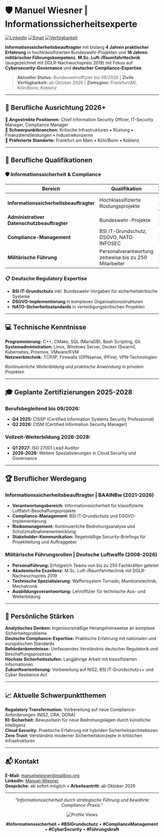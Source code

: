 # 🛡️ Manuel Wiesner | Informationssicherheitsexperte

[![LinkedIn](https://img.shields.io/badge/LinkedIn-Vernetzen-0077B5?style=flat-square&logo=linkedin&logoColor=white)](https://linkedin.com/in/manuel-wiesner)
[![Email](https://img.shields.io/badge/Email-Kontakt-D14836?style=flat-square&logo=gmail&logoColor=white)](mailto:manuelwiesner@mailbox.org)
[![Verfügbarkeit](https://img.shields.io/badge/Verfügbar_ab-Oktober_2026-28a745?style=flat-square&logo=calendar&logoColor=white)](#)

**Informationssicherheitsbeauftragter** mit bislang **4 Jahren praktischer Erfahrung** in hochklassifizierten Bundeswehr-Projekten und **16 Jahren militärischer Führungskompetenz**. **M.Sc. Luft-/Raumfahrttechnik** (ausgezeichnet mit DGLR-Nachwuchspreis 2019) mit Fokus auf **Cybersecurity-Governance** und **deutscher Compliance-Expertise**.

> **Aktueller Status:** Bundeswehroffizier bis 09/2026 | **Zivile Verfügbarkeit:** ab Oktober 2026 | **Zielregion:** Frankfurt(M), Köln/Bonn, Koblenz

---

## 🎯 Berufliche Ausrichtung 2026+

🔐 **Angestrebte Positionen:** Chief Information Security Officer, IT-Security Manager, Compliance Manager  
🏢 **Schwerpunktbranchen:** Kritische Infrastrukturen • Rüstung • Finanzdienstleistungen • Industriekonzerne  
📍 **Präferierte Standorte:** Frankfurt am Main • Köln/Bonn • Koblenz  

---

## 💼 Berufliche Qualifikationen

### 🛡️ **Informationssicherheit & Compliance**
| Bereich | Qualifikation | Zeitraum |
|---------|---------------|----------|
| **Informationssicherheitsbeauftragter** | Hochklassifizierte Rüstungsprojekte | 2021-2026 (5 Jahre) |
| **Administrativer Datenschutzbeauftragter** | Bundeswehr-Projekte | 2024-2026 |
| **Compliance-Management** | BSI IT-Grundschutz, DSGVO, NATO INFOSEC | 2021-2026 |
| **Militärische Führung** | Personalverantwortung zeitweise bis zu 250 Mitarbeiter | 2008-2026 |

### 📋 **Deutsche Regulatory Expertise**
- **BSI IT-Grundschutz** inkl. Bundeswehr-Vorgaben für sicherheitskritische Systeme
- **DSGVO-Implementierung** in komplexen Organisationsstrukturen  
- **NATO-Sicherheitsstandards** in verteidigungskritischen Projekten

---

## 💻 Technische Kenntnisse

**Programmierung:** C++, CMake, SQL (MariaDB), Bash Scripting, Git  
**Systemadministration:** Linux, Windows Server, Docker (Swarm), Kubernetes, Proxmox, VMware/KVM  
**Netzwerktechnik:** TCP/IP, Firewalls (OPNsense, IPFire), VPN-Technologien  

*Kontinuierliche Weiterbildung und praktische Anwendung in privaten Projekten*

---

## 🎓 Geplante Zertifizierungen 2025-2028

### **Berufsbegleitend bis 09/2026:**
- **Q4 2025:** CISSP (Certified Information Systems Security Professional)
- **Q2 2026:** CISM (Certified Information Security Manager)

### **Vollzeit-Weiterbildung 2026-2028:**
- **Q1 2027:** ISO 27001 Lead Auditor
- **2026-2028:** Weitere Spezialisierungen in Cloud Security und Governance

---

## 🏆 Beruflicher Werdegang

### **Informationssicherheitsbeauftragter** | BAAINBw (2021-2026)
- **Verantwortungsbereich:** Informationssicherheit für klassifizierte Luftfahrt-Beschaffungsprojekte
- **Compliance-Management:** BSI IT-Grundschutz und DSGVO-Implementierung
- **Risikomanagement:** Kontinuierliche Bedrohungsanalyse und Schutzmaßnahmenentwicklung
- **Stakeholder-Kommunikation:** Regelmäßige Security-Briefings für Projektleitung und Auftraggeber

### **Militärische Führungsrollen** | Deutsche Luftwaffe (2008-2026)
- **Personalführung:** Erfolgreich Teams von bis zu 250 Fachkräften geleitet
- **Akademische Exzellenz:** M.Sc. Luft-/Raumfahrttechnik mit DGLR-Nachwuchspreis 2019
- **Technische Spezialisierung:** Waffensystem Tornado, Munitionstechnik, Mechatronik
- **Ausbildungsverantwortung:** Lehroffizier für technische Aus- und Weiterbildung

---

## 🌟 Persönliche Stärken

**Analytisches Denken:** Ingenieursmäßige Herangehensweise an komplexe Sicherheitsprobleme  
**Deutsche Compliance-Expertise:** Praktische Erfahrung mit nationalen und europäischen Standards  
**Behördenkenntnisse:** Umfassendes Verständnis deutscher Regulatorik und Beschaffungsprozesse  
**Höchste Sicherheitsstufen:** Langjährige Arbeit mit klassifizierten Informationen  
**Zukunftsorientierung:** Vorbereitung auf NIS2, BSI IT-Grundschutz++ und Cyber Resilience Act

---

## 📈 Aktuelle Schwerpunktthemen

**Regulatory Transformation:** Vorbereitung auf neue Compliance-Anforderungen (NIS2, CRA, DORA)  
**KI-Sicherheit:** Bewusstsein für neue Bedrohungslagen durch künstliche Intelligenz  
**Cloud Security:** Praktische Erfahrung mit hybriden Sicherheitsarchitekturen  
**Zero Trust:** Verständnis moderner Sicherheitskonzepte in kritischen Infrastrukturen

---

## 📬 Kontakt

**E-Mail:** [manuelwiesner@mailbox.org](mailto:manuelwiesner@mailbox.org)  
**LinkedIn:** [Manuel-Wiesner](https://linkedin.com/in/manuel-wiesner)  
**Gespräche:** ab sofort möglich • **Arbeitsantritt:** ab Oktober 2026

---

<div align="center">

*"Informationssicherheit durch strategische Führung und bewährte Compliance-Praxis."*

![Profile Views](https://komarev.com/ghpvc/?username=manuelwiesner&color=blue&style=flat-square)

**#Informationssicherheit** • **#BSIGrundschutz** • **#ComplianceManagement** • **#CyberSecurity** • **#Führungskraft**

</div>